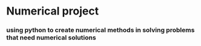 # Numerical project

### using python to create numerical methods in solving problems that need numerical solutions
